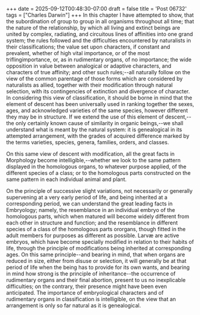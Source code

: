 +++
date = 2025-09-12T00:48:30-07:00
draft = false
title = 'Post 06732'
tags = ["Charles Darwin"]
+++
In this chapter I have attempted to show, that the subordination of group to group in all organisms throughout all time; that the nature of the relationship, by which all living and extinct beings are united by complex, radiating, and circuitous lines of affinities into one grand system; the rules followed and the difficulties encountered by naturalists in their classifications; the value set upon characters, if constant and prevalent, whether of high vital importance, or of the most triflingimportance, or, as in rudimentary organs, of no importance; the wide opposition in value between analogical or adaptive characters, and characters of true affinity; and other such rules;--all naturally follow on the view of the common parentage of those forms which are considered by naturalists as allied, together with their modification through natural selection, with its contingencies of extinction and divergence of character. In considering this view of classification, it should be borne in mind that the element of descent has been universally used in ranking together the sexes, ages, and acknowledged varieties of the same species, however different they may be in structure. If we extend the use of this element of descent,--the only certainly known cause of similarity in organic beings,--we shall understand what is meant by the natural system: it is genealogical in its attempted arrangement, with the grades of acquired difference marked by the terms varieties, species, genera, families, orders, and classes.

On this same view of descent with modification, all the great facts in Morphology become intelligible,--whether we look to the same pattern displayed in the homologous organs, to whatever purpose applied, of the different species of a class; or to the homologous parts constructed on the same pattern in each individual animal and plant.

On the principle of successive slight variations, not necessarily or generally supervening at a very early period of life, and being inherited at a corresponding period, we can understand the great leading facts in Embryology; namely, the resemblance in an individual embryo of the homologous parts, which when matured will become widely different from each other in structure and function; and the resemblance in different species of a class of the homologous parts ororgans, though fitted in the adult members for purposes as different as possible. Larvæ are active embryos, which have become specially modified in relation to their habits of life, through the principle of modifications being inherited at corresponding ages. On this same principle--and bearing in mind, that when organs are reduced in size, either from disuse or selection, it will generally be at that period of life when the being has to provide for its own wants, and bearing in mind how strong is the principle of inheritance--the occurrence of rudimentary organs and their final abortion, present to us no inexplicable difficulties; on the contrary, their presence might have been even anticipated. The importance of embryological characters and of rudimentary organs in classification is intelligible, on the view that an arrangement is only so far natural as it is genealogical.
